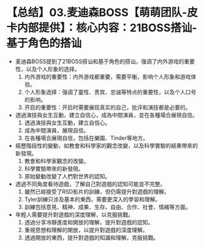 # 【总结】03.麦迪森BOSS【萌萌团队-皮卡内部提供】：核心内容：21BOSS搭讪-基于角色的搭讪

-   麦迪森BOSS提到了21BOSS搭讪和基于角色的搭讪，强调了内外游戏的重要性，以及个人形象的选择。
    1.  内外游戏的重要性：内外游戏都重要，需要平衡，影响个人形象和游戏体验。
    2.  个人形象选择：强调了靈性、贵宾、忠诚等特点的重要性，以及个人口号的影响。
    3.  开启的重要性：开启时需要展现真实的自己，批评和演技都是必要的。
-   透過演技與女生互動，建立自信心，成為中間演員，並在各種場合展現自信。
    1.  透過演技與女生互動，建立自信心。
    2.  成為中間演員，展現自信。
    3.  在各種場合展現自信，包括在樂園、Tinder等地方。
-   經歷階段性的變動，如教會和科學家的觀念改變，以及科學實驗的結果帶來的新發現。
    1.  教會和科學家觀念的改變。
    2.  科學實驗帶來的新發現。
    3.  原始變動改變了人們對世界的認知。
-   透過不同角度看待遊戲，了解自己對遊戲的認知可能並不完整。
    1.  雖然已經接受了RSD影片的訓練，但仍需提升對遊戲的理解。
    2.  Tyler訓練只涉及基本的東西，需要更深入的學習和理解。
    3.  訓練包括意見、精神、成果、生存、自由、合作、社會、情緒等方面。
-   年輕人需要提升對遊戲的深度理解，以克服挑戰。
    1.  透過分享冷靜進度和開放的理解，提升對遊戲的認知。
    2.  重視思想和理解的開放，以提升對遊戲的深度理解。
    3.  透過開放的東西，提升對遊戲的知識和理解，克服挑戰。